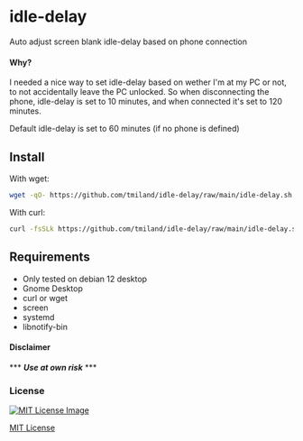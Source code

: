 # idle-delay
 Auto adjust screen blank idle-delay based on phone connection

#### Why?

I needed a nice way to set idle-delay based on wether I'm at my PC or not,
to not accidentally leave the PC unlocked. So when disconnecting the phone,
idle-delay is set to 10 minutes, and when connected it's set to 120 minutes.

Default idle-delay is set to 60 minutes (if no phone is defined)

## Install

With wget:
```bash
wget -qO- https://github.com/tmiland/idle-delay/raw/main/idle-delay.sh | bash -s -- -i
```
With curl:
```bash
curl -fsSLk https://github.com/tmiland/idle-delay/raw/main/idle-delay.sh | bash -s -- -i
```

## Requirements

- Only tested on debian 12 desktop
- Gnome Desktop
- curl or wget
- screen
- systemd
- libnotify-bin

#### Disclaimer 

*** ***Use at own risk*** ***

### License

[![MIT License Image](https://upload.wikimedia.org/wikipedia/commons/thumb/0/0c/MIT_logo.svg/220px-MIT_logo.svg.png)](https://github.com/tmiland/idle-delay/blob/master/LICENSE)

[MIT License](https://github.com/tmiland/idle-delay/blob/master/LICENSE)